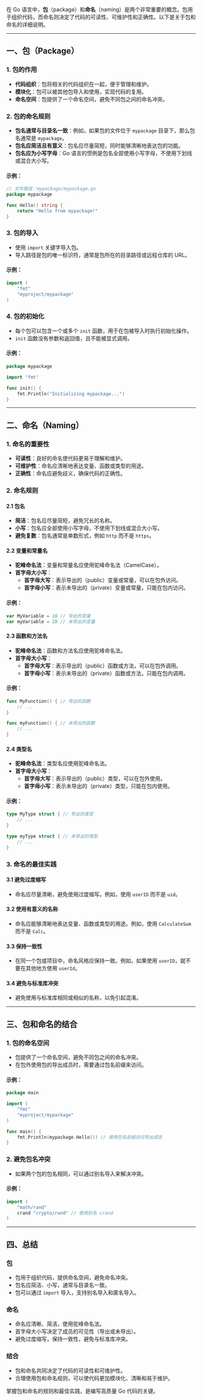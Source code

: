 在 Go 语言中，**包**（package）和**命名**（naming）是两个非常重要的概念。包用于组织代码，而命名则决定了代码的可读性、可维护性和正确性。以下是关于包和命名的详细说明。

---

## 一、包（Package）

### 1. 包的作用
- **代码组织**：包将相关的代码组织在一起，便于管理和维护。
- **模块化**：包可以被其他包导入和使用，实现代码的复用。
- **命名空间**：包提供了一个命名空间，避免不同包之间的命名冲突。

### 2. 包的命名规则
- **包名通常与目录名一致**：例如，如果包的文件位于 `mypackage` 目录下，那么包名通常是 `mypackage`。
- **包名应简洁且有意义**：包名应尽量简短，同时能够清晰地表达包的功能。
- **包名应为小写字母**：Go 语言的惯例是包名全部使用小写字母，不使用下划线或混合大小写。

#### 示例：
```go
// 文件路径：mypackage/mypackage.go
package mypackage

func Hello() string {
    return "Hello from mypackage!"
}
```

### 3. 包的导入
- 使用 `import` 关键字导入包。
- 导入路径是包的唯一标识符，通常是包所在的目录路径或远程仓库的 URL。

#### 示例：
```go
import (
    "fmt"
    "myproject/mypackage"
)
```

### 4. 包的初始化
- 每个包可以包含一个或多个 `init` 函数，用于在包被导入时执行初始化操作。
- `init` 函数没有参数和返回值，且不能被显式调用。

#### 示例：
```go
package mypackage

import "fmt"

func init() {
    fmt.Println("Initializing mypackage...")
}
```

---

## 二、命名（Naming）

### 1. 命名的重要性
- **可读性**：良好的命名使代码更易于理解和维护。
- **可维护性**：命名应清晰地表达变量、函数或类型的用途。
- **正确性**：命名应避免歧义，确保代码的正确性。

### 2. 命名规则

#### 2.1 包名
- **简洁**：包名应尽量简短，避免冗长的名称。
- **小写**：包名应全部使用小写字母，不使用下划线或混合大小写。
- **避免复数**：包名通常是单数形式，例如 `http` 而不是 `https`。

#### 2.2 变量和常量名
- **驼峰命名法**：变量和常量名应使用驼峰命名法（CamelCase）。
- **首字母大小写**：
  - **首字母大写**：表示导出的（public）变量或常量，可以在包外访问。
  - **首字母小写**：表示未导出的（private）变量或常量，只能在包内访问。

#### 示例：
```go
var MyVariable = 10 // 导出的变量
var myVariable = 20 // 未导出的变量
```

#### 2.3 函数和方法名
- **驼峰命名法**：函数和方法名应使用驼峰命名法。
- **首字母大小写**：
  - **首字母大写**：表示导出的（public）函数或方法，可以在包外调用。
  - **首字母小写**：表示未导出的（private）函数或方法，只能在包内调用。

#### 示例：
```go
func MyFunction() { // 导出的函数
    // ...
}

func myFunction() { // 未导出的函数
    // ...
}
```

#### 2.4 类型名
- **驼峰命名法**：类型名应使用驼峰命名法。
- **首字母大小写**：
  - **首字母大写**：表示导出的（public）类型，可以在包外使用。
  - **首字母小写**：表示未导出的（private）类型，只能在包内使用。

#### 示例：
```go
type MyType struct { // 导出的类型
    // ...
}

type myType struct { // 未导出的类型
    // ...
}
```

### 3. 命名的最佳实践

#### 3.1 避免过度缩写
- 命名应尽量清晰，避免使用过度缩写。例如，使用 `userID` 而不是 `uid`。

#### 3.2 使用有意义的名称
- 命名应能够清晰地表达变量、函数或类型的用途。例如，使用 `CalculateSum` 而不是 `Calc`。

#### 3.3 保持一致性
- 在同一个包或项目中，命名风格应保持一致。例如，如果使用 `userID`，就不要在其他地方使用 `userId`。

#### 3.4 避免与标准库冲突
- 避免使用与标准库相同或相似的名称，以免引起混淆。

---

## 三、包和命名的结合

### 1. 包的命名空间
- 包提供了一个命名空间，避免不同包之间的命名冲突。
- 在包外使用包的导出成员时，需要通过包名前缀来访问。

#### 示例：
```go
package main

import (
    "fmt"
    "myproject/mypackage"
)

func main() {
    fmt.Println(mypackage.Hello()) // 使用包名前缀访问导出成员
}
```

### 2. 避免包名冲突
- 如果两个包的包名相同，可以通过别名导入来解决冲突。

#### 示例：
```go
import (
    "math/rand"
    crand "crypto/rand" // 使用别名 crand
)
```

---

## 四、总结

### 包
- 包用于组织代码，提供命名空间，避免命名冲突。
- 包名应简洁、小写，通常与目录名一致。
- 包可以通过 `import` 导入，支持别名导入和匿名导入。

### 命名
- 命名应清晰、简洁，使用驼峰命名法。
- 首字母大小写决定了成员的可见性（导出或未导出）。
- 避免过度缩写，保持一致性，避免与标准库冲突。

### 结合
- 包和命名共同决定了代码的可读性和可维护性。
- 合理使用包和命名规则，可以使代码更加模块化、清晰和易于维护。

掌握包和命名的规则和最佳实践，是编写高质量 Go 代码的关键。